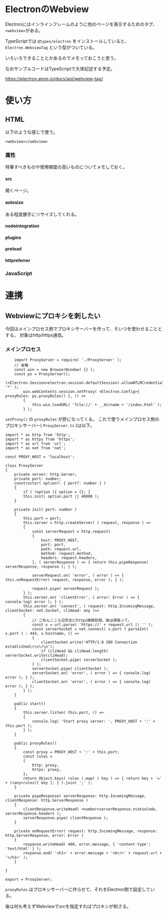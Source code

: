 # ElectronのWebview

Electronにはインラインフレームのように他のページを表示するためのタグ、`<webview>`がある。

TypeScriptでは `@types/electron` をインストールしていると、 `Electron.WebviewTag` という型がついている。

いろいろできることとかあるのでメモっておこうと思う。

なおサンプルコードはTypeScriptで大体記述する予定。

https://electron.atom.io/docs/api/webview-tag/

# 使い方

## HTML

以下のような感じで使う。

```
<webview></webview>
```

### 属性

特筆すべきものや使用頻度の高いものについてメモしておく。

#### src

開くページ。

#### autosize

ある程度勝手にリサイズしてくれる。

#### nodeintegration

#### plugins

#### preload

#### httpreferrer

### JavaScript

# 連携

## Webviewにプロキシを刺したい

今回はメインプロセス側でプロキシサーバーを作って、そいつを使わせることとする。
対象はhttp/https通信。

### メインプロセス
```
    import ProxyServer = require( './ProxyServer' );
    // 省略
    const win = new BrowserWindow( {} );
    const ps = ProxyServer();
    (<Electron.Session>electron.session.defaultSession).allowNTLMCredentialsForDomains( '*' );
		win.webContents.session.setProxy( <Electron.Config>{ proxyRules: ps.proxyRules() }, () =>
		{
			this.win.loadURL( 'file://' + __dirname + '/index.html' );
		} );
```

`setProxy()` の `proxyRules` が肝になってくる。
これで使うメインプロセス側のプロキシサーバー( `ProxyServer.ts` )は以下。

```
import * as http from 'http';
import * as https from 'https';
import * as url from 'url';
import * as net from 'net';

const PROXY_HOST = 'localhost';

class ProxyServer
{
	private server: http.Server;
	private port: number;
	constructor( option?: { port?: number } )
	{
		if ( !option ){ option = {}; }
		this.init( option.port || 48080 );
	}

	private init( port: number )
	{
		this.port = port;
		this.server = http.createServer( ( request, response ) =>
		{
			const serverRequest = http.request(
			{
				host: PROXY_HOST,
				port: port,
				path: request.url,
				method: request.method,
				headers: request.headers,
			}, ( serverResponse ) => { return this.pipeResponse( serverResponse, response ); } );

			serverRequest.on( 'error', ( error ) => { this.onRequestError( request, response, error ); } );

			request.pipe( serverRequest );
		} );
		this.server.on( 'clientError', ( error: Error ) => { console.log( error ); } );
		this.server.on( 'connect', ( request: http.IncomingMessage, clientSocket: net.Socket, cliHead: any )=>
		{
			// ごめんここら辺完全にhttps接続前提。後は頑張って。
			const x = url.parse( 'https://' + request.url || '' );
			const serverSocket = net.connect( x.port ? parseInt( x.port ) : 443, x.hostname, () =>
			{
				clientSocket.write('HTTP/1.0 200 Connection established\r\n\r\n');
				if (cliHead && cliHead.length) serverSocket.write(cliHead);
				clientSocket.pipe( serverSocket );
			} );
			serverSocket.pipe( clientSocket );
			serverSocket.on( 'error', ( error ) => { console.log( error ); } );
			clientSocket.on( 'error', ( error ) => { console.log( error ); } );
		} );
	}

	public start()
	{
		this.server.listen( this.port, () =>
		{
			console.log( 'Start proxy server: ', PROXY_HOST + ':' + this.port );
		} );
	}

	public proxyRules()
	{
		const proxy = PROXY_HOST + ':' + this.port;
		const rules =
		{
			http: proxy,
			https: proxy,
		};
		return Object.keys( rules ).map( ( key ) => { return key + '=' + (<any>rules)[ key ]; } ).join( ';' );
	}

	private pipeResponse( serverResponse: http.IncomingMessage, clientResponse: http.ServerResponse )
	{
		clientResponse.writeHead( <number>serverResponse.statusCode, serverResponse.headers );
		serverResponse.pipe( clientResponse );
	}

	private onRequestError( request: http.IncomingMessage, response: http.ServerResponse, error: Error )
	{
		response.writeHead( 400, error.message, { 'content-type': 'text/html' } );
		response.end( '<h1>' + error.message + '<br/>' + request.url + '</h1>' );
	}

}

export = ProxyServer;
```

`proxyRules` はプロキシサーバーに作らせて、それをElectron側で設定している。

後は何も考えずWebviewでsrcを指定すればプロキシが刺さる。


